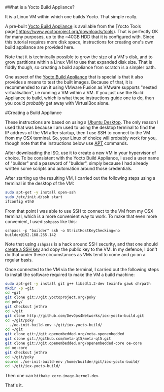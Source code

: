 #What is a Yocto Build Appliance?

It is a Linux VM within which one builds Yocto. That simple really.

A pre-built  [Yocto Build Appliance](https://www.yoctoproject.org/downloads/tools/jethro20/build-appliance-jethro-20) is available from the [Yocto Tools page(]https://www.yoctoproject.org/downloads/tools). That is perfectly OK for many purposes, up to the ~40GB HDD that it is configured with. Since this tutorial requires more disk space, instructions for creating one's own build appliance are provided here.

Note that it is technically possible to grow the size of a VM's disk, and to grow partitions within a Linux VM to use that expanded disk size. That is fiddly though, so creating a build appliance from scratch is a simpler path.

One aspect of the [Yocto Build Appliance](https://www.yoctoproject.org/downloads/tools/jethro20/build-appliance-jethro-20) that is special is that it also provides a means to test the built images. Because of that, it is recommended to run it using VMware Fusion as VMware supports "nested virtualisation", i.e running a VM within a VM. If you just use the Build Appliance to build, which is what these instructions guide one to do, then you could *probably* get away with VirtualBox alone.

#Creating a Build Appliance

These instructions are based on using a [Ubuntu Desktop](http://www.ubuntu.com/download/desktop). The only reason I used that was because I am used to using the desktop terminal to find the IP address of the VM after startup, then I use SSH to connect to the VM from my OSX terminal. So, your Linux of choice will probably work for you, though note that the instructions below use [APT](https://wiki.debian.org/Apt) commands.

After downloading the ISO, use it to create a new VM in your hypervisor of choice. To be consistent with the Yocto Build Appliance, I used a user name of "builder" and a password of "builder", simply because I had already written some scripts and automation around those credentials.

After starting up the resulting VM, I carried out the following steps using a terminal in the desktop of the VM:

```bash
sudo apt-get -y install open-ssh
sudo /etc/init.d/ssh start
ifconfig eth0
```

From that point I was able to use SSH to connect to the VM from my OSX terminal, which is a more convenient way to work. To make that even more convenient, I used `sshpass` like this:

`sshpass -p "builder" ssh -o StrictHostKeyChecking=no builder@192.168.255.142`

Note that using `sshpass` is a hack around SSH security, and that one should [create a SSH key](https://help.github.com/articles/generating-a-new-ssh-key/) and copy the public key to the VM. In my defence, I don't do that under these circumstances as VMs tend to come and go on a regular basis.

Once connected to the VM via the terminal, I carried out the following steps to install the software required to make the VM a build machine:

```bash
sudo apt-get -y install git g++ libsdl1.2-dev texinfo gawk chrpath
mkdir -p ~git
cd ~git
git clone git://git.yoctoproject.org/poky
cd poky/
git checkout jethro
cd ~/git
git clone http://github.com/DevOps4Networks/iox-yocto-build.git
cd ~/git/poky
. ./oe-init-build-env ~/git/iox-yocto-build/
cd ~/git
git clone git://git.openembedded.org/meta-openembedded
git clone git://github.com/meta-qt5/meta-qt5.git
git clone git://git.openembedded.org/openembedded-core oe-core
cd oe-core
git checkout jethro
cd ~/git/poky
source ./oe-init-build-env /home/builder/git/iox-yocto-build/
cd ~/git/iox-yocto-build/
```

Then one can `bitbake core-image-kernel-dev`.

That's it.


